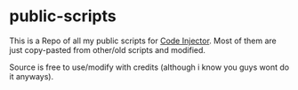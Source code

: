 # public-scripts

This is a Repo of all my public scripts for [Code Injector](https://greasyfork.org/en/scripts/443953-code-injector-starblast-io).
Most of them are just copy-pasted from other/old scripts and modified.

Source is free to use/modify with credits (although i know you guys wont do it anyways).
